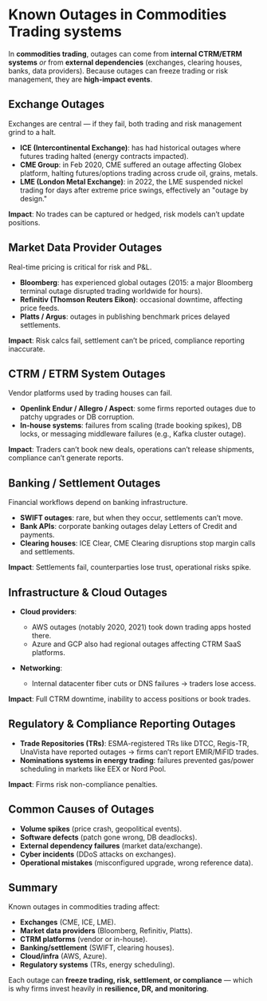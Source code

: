 # Known Outages in Commodities Trading systems

In **commodities trading**, outages can come from **internal CTRM/ETRM systems** *or* from **external dependencies** (exchanges, clearing houses, banks, data providers). Because outages can freeze trading or risk management, they are **high-impact events**.


## Exchange Outages

Exchanges are central — if they fail, both trading and risk management grind to a halt.

* **ICE (Intercontinental Exchange)**: has had historical outages where futures trading halted (energy contracts impacted).
* **CME Group**: in Feb 2020, CME suffered an outage affecting Globex platform, halting futures/options trading across crude oil, grains, metals.
* **LME (London Metal Exchange)**: in 2022, the LME suspended nickel trading for days after extreme price swings, effectively an "outage by design."

**Impact**: No trades can be captured or hedged, risk models can’t update positions.



## Market Data Provider Outages

Real-time pricing is critical for risk and P&L.

* **Bloomberg**: has experienced global outages (2015: a major Bloomberg terminal outage disrupted trading worldwide for hours).
* **Refinitiv (Thomson Reuters Eikon)**: occasional downtime, affecting price feeds.
* **Platts / Argus**: outages in publishing benchmark prices delayed settlements.

**Impact**: Risk calcs fail, settlement can’t be priced, compliance reporting inaccurate.



## CTRM / ETRM System Outages

Vendor platforms used by trading houses can fail.

* **Openlink Endur / Allegro / Aspect**: some firms reported outages due to patchy upgrades or DB corruption.
* **In-house systems**: failures from scaling (trade booking spikes), DB locks, or messaging middleware failures (e.g., Kafka cluster outage).

**Impact**: Traders can’t book new deals, operations can’t release shipments, compliance can’t generate reports.



## Banking / Settlement Outages

Financial workflows depend on banking infrastructure.

* **SWIFT outages**: rare, but when they occur, settlements can’t move.
* **Bank APIs**: corporate banking outages delay Letters of Credit and payments.
* **Clearing houses**: ICE Clear, CME Clearing disruptions stop margin calls and settlements.

**Impact**: Settlements fail, counterparties lose trust, operational risks spike.



## Infrastructure & Cloud Outages

* **Cloud providers**:

  * AWS outages (notably 2020, 2021) took down trading apps hosted there.
  * Azure and GCP also had regional outages affecting CTRM SaaS platforms.
* **Networking**:

  * Internal datacenter fiber cuts or DNS failures → traders lose access.

**Impact**: Full CTRM downtime, inability to access positions or book trades.



## Regulatory & Compliance Reporting Outages

* **Trade Repositories (TRs)**: ESMA-registered TRs like DTCC, Regis-TR, UnaVista have reported outages → firms can’t report EMIR/MiFID trades.
* **Nominations systems in energy trading**: failures prevented gas/power scheduling in markets like EEX or Nord Pool.

**Impact**: Firms risk non-compliance penalties.



## Common Causes of Outages

* **Volume spikes** (price crash, geopolitical events).
* **Software defects** (patch gone wrong, DB deadlocks).
* **External dependency failures** (market data/exchange).
* **Cyber incidents** (DDoS attacks on exchanges).
* **Operational mistakes** (misconfigured upgrade, wrong reference data).



## Summary

Known outages in commodities trading affect:

* **Exchanges** (CME, ICE, LME).
* **Market data providers** (Bloomberg, Refinitiv, Platts).
* **CTRM platforms** (vendor or in-house).
* **Banking/settlement** (SWIFT, clearing houses).
* **Cloud/infra** (AWS, Azure).
* **Regulatory systems** (TRs, energy scheduling).

Each outage can **freeze trading, risk, settlement, or compliance** — which is why firms invest heavily in **resilience, DR, and monitoring**.

